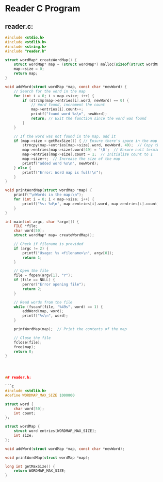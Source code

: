 # Reader C Program

## reader.c:

```c
#include <stdio.h>
#include <stdlib.h>
#include <string.h>
#include "reader.h"

struct wordMap* createWordMap() {
    struct wordMap* map = (struct wordMap*) malloc(sizeof(struct wordMap));
    map->size = 0;
    return map;
}

void addWord(struct wordMap *map, const char *newWord) {
    // Search for the word in the map
    for (int i = 0; i < map->size; i++) {
        if (strcmp(map->entries[i].word, newWord) == 0) {
            // Word found, increment the count
            map->entries[i].count++;
            printf("found word %s\n", newWord);
            return; // Exit the function since the word was found
        }
    }

    // If the word was not found in the map, add it
    if (map->size < getMaxSize()) { // Ensure there's space in the map
        strncpy(map->entries[map->size].word, newWord, 49);  // Copy the new word
        map->entries[map->size].word[49] = '\0';  // Ensure null termination
        map->entries[map->size].count = 1;  // Initialize count to 1
        map->size++;  // Increase the size of the map
        printf("added word %s\n", newWord);
    } else {
        printf("Error: Word map is full!\n");
    }
}

void printWordMap(struct wordMap *map) {
    printf("\nWords in the map:\n");
    for (int i = 0; i < map->size; i++) {
        printf("%s: %d\n", map->entries[i].word, map->entries[i].count);
    }
}

int main(int argc, char *argv[]) {
    FILE *file;
    char word[50];
    struct wordMap* map= createWordMap();

    // Check if filename is provided
    if (argc != 2) {
        printf("Usage: %s <filename>\n", argv[0]);
        return 1;
    }

    // Open the file
    file = fopen(argv[1], "r");
    if (file == NULL) {
        perror("Error opening file");
        return 2;
    }

    // Read words from the file
    while (fscanf(file, "%49s", word) == 1) {
        addWord(map, word);
        printf("%s\n", word);
    }

    printWordMap(map);  // Print the contents of the map

    // Close the file
    fclose(file);
    free(map);
    return 0;
}




## reader.h:

```c
#include <stdlib.h>
#define WORDMAP_MAX_SIZE 1000000

struct word {
    char word[50];
    int count;
};

struct wordMap {
    struct word entries[WORDMAP_MAX_SIZE];
    int size;
};

void addWord(struct wordMap *map, const char *newWord);

void printWordMap(struct wordMap *map);

long int getMaxSize() {
    return WORDMAP_MAX_SIZE;
}

